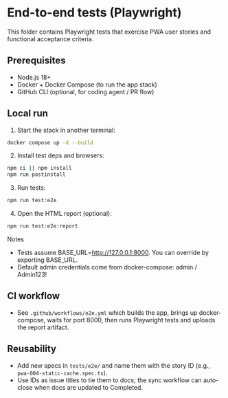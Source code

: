 # End-to-end tests (Playwright)

This folder contains Playwright tests that exercise PWA user stories and functional acceptance criteria.

## Prerequisites
- Node.js 18+
- Docker + Docker Compose (to run the app stack)
- GitHub CLI (optional, for coding agent / PR flow)

## Local run
1. Start the stack in another terminal:

```bash
docker compose up -d --build
```

2. Install test deps and browsers:

```bash
npm ci || npm install
npm run postinstall
```

3. Run tests:

```bash
npm run test:e2e
```

4. Open the HTML report (optional):

```bash
npm run test:e2e:report
```

Notes
- Tests assume BASE_URL=http://127.0.0.1:8000. You can override by exporting BASE_URL.
- Default admin credentials come from docker-compose: admin / Admin123!

## CI workflow
- See `.github/workflows/e2e.yml` which builds the app, brings up docker-compose, waits for port 8000, then runs Playwright tests and uploads the report artifact.

## Reusability
- Add new specs in `tests/e2e/` and name them with the story ID (e.g., `pwa-004-static-cache.spec.ts`).
- Use IDs as issue titles to tie them to docs; the sync workflow can auto-close when docs are updated to Completed.
